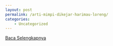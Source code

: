 ```yaml
---
layout: post
permalink: /arti-mimpi-dikejar-harimau-loreng/
categories:
    - Uncategorized
---
```


[Baca Selengkapnya](/06)